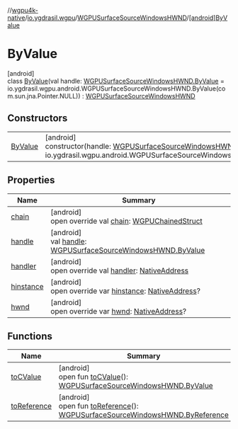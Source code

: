 //[wgpu4k-native](../../../../index.md)/[io.ygdrasil.wgpu](../../index.md)/[WGPUSurfaceSourceWindowsHWND](../index.md)/[[android]ByValue](index.md)

# ByValue

[android]\
class [ByValue](index.md)(val handle: [WGPUSurfaceSourceWindowsHWND.ByValue](../../../io.ygdrasil.wgpu.android/-w-g-p-u-surface-source-windows-h-w-n-d/-by-value/index.md) = io.ygdrasil.wgpu.android.WGPUSurfaceSourceWindowsHWND.ByValue(com.sun.jna.Pointer.NULL)) : [WGPUSurfaceSourceWindowsHWND](../index.md)

## Constructors

| | |
|---|---|
| [ByValue](-by-value.md) | [android]<br>constructor(handle: [WGPUSurfaceSourceWindowsHWND.ByValue](../../../io.ygdrasil.wgpu.android/-w-g-p-u-surface-source-windows-h-w-n-d/-by-value/index.md) = io.ygdrasil.wgpu.android.WGPUSurfaceSourceWindowsHWND.ByValue(com.sun.jna.Pointer.NULL)) |

## Properties

| Name | Summary |
|---|---|
| [chain](chain.md) | [android]<br>open override val [chain](chain.md): [WGPUChainedStruct](../../-w-g-p-u-chained-struct/index.md) |
| [handle](handle.md) | [android]<br>val [handle](handle.md): [WGPUSurfaceSourceWindowsHWND.ByValue](../../../io.ygdrasil.wgpu.android/-w-g-p-u-surface-source-windows-h-w-n-d/-by-value/index.md) |
| [handler](handler.md) | [android]<br>open override val [handler](handler.md): [NativeAddress](../../../ffi/-native-address/index.md) |
| [hinstance](hinstance.md) | [android]<br>open override var [hinstance](hinstance.md): [NativeAddress](../../../ffi/-native-address/index.md)? |
| [hwnd](hwnd.md) | [android]<br>open override var [hwnd](hwnd.md): [NativeAddress](../../../ffi/-native-address/index.md)? |

## Functions

| Name | Summary |
|---|---|
| [toCValue](../[android]to-c-value.md) | [android]<br>open fun [toCValue](../[android]to-c-value.md)(): [WGPUSurfaceSourceWindowsHWND.ByValue](../../../io.ygdrasil.wgpu.android/-w-g-p-u-surface-source-windows-h-w-n-d/-by-value/index.md) |
| [toReference](../to-reference.md) | [android]<br>open fun [toReference](../to-reference.md)(): [WGPUSurfaceSourceWindowsHWND.ByReference](../../../io.ygdrasil.wgpu.android/-w-g-p-u-surface-source-windows-h-w-n-d/-by-reference/index.md) |